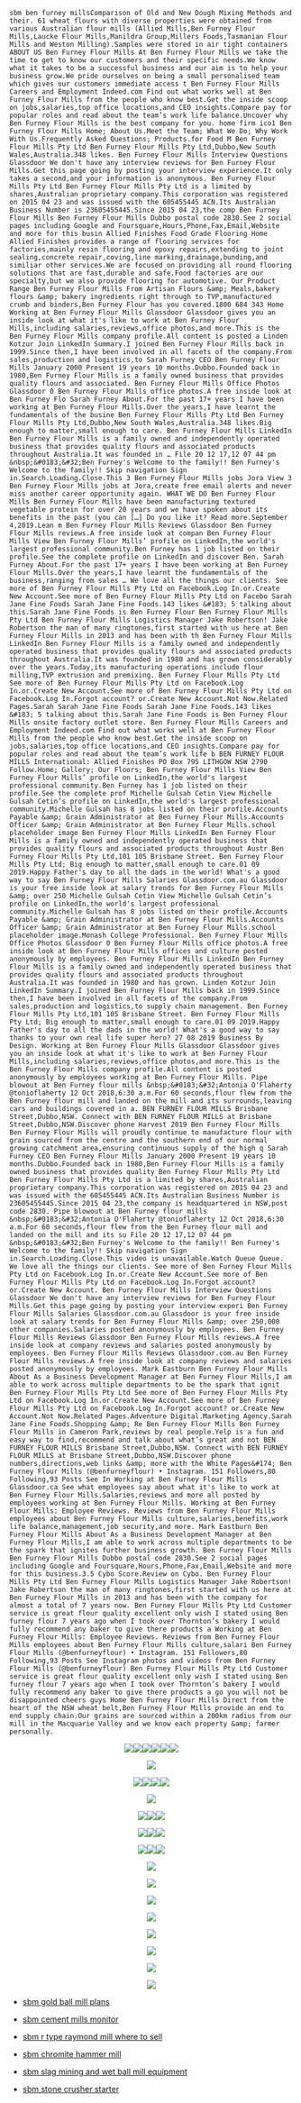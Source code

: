 
```
sbm ben furney millsComparison of Old and New Dough Mixing Methods and their. 61 wheat flours with diverse properties were obtained from various Australian flour mills (Allied Mills,Ben Furney Flour Mills,Laucke Flour Mills,Manildra Group,Millers Foods,Tasmanian Flour Mills and Weston Milling).Samples were stored in air tight containers ABOUT US Ben Furney Flour Mills At Ben Furney Flour Mills we take the time to get to know our customers and their specific needs.We know what it takes to be a successful business and our aim is to help your business grow.We pride ourselves on being a small personalised team which gives our customers immediate access t Ben Furney Flour Mills Careers and Employment Indeed.com Find out what works well at Ben Furney Flour Mills from the people who know best.Get the inside scoop on jobs,salaries,top office locations,and CEO insights.Compare pay for popular roles and read about the team’s work life balance.Uncover why Ben Furney Flour Mills is the best company for you. home firm ico1 Ben Furney Flour Mills Home; About Us.Meet the Team; What We Do; Why Work With Us.Frequently Asked Questions; Products.for Food M Ben Furney Flour Mills Pty Ltd Ben Furney Flour Mills Pty Ltd,Dubbo,New South Wales,Australia.348 likes. Ben Furney Flour Mills Interview Questions Glassdoor We don't have any interview reviews for Ben Furney Flour Mills.Get this page going by posting your interview experience.It only takes a second,and your information is anonymous. Ben Furney Flour Mills Pty Ltd Ben Furney Flour Mills Pty Ltd is a limited by shares,Australian proprietary company.This corporation was registered on 2015 04 23 and was issued with the 605455445 ACN.Its Australian Business Number is 23605455445.Since 2015 04 23,the comp Ben Furney Flour Mills Ben Furney Flour Mills Dubbo postal code 2830.See 2 social pages including Google and Foursquare,Hours,Phone,Fax,Email,Website and more for this busin Allied Finishes Food Grade Flooring Home Allied Finishes provides a range of flooring services for factories,mainly resin flooring and epoxy repairs,extending to joint sealing,concrete repair,coving,line marking,drainage,bunding,and similiar other services.We are focused on providing all round flooring solutions that are fast,durable and safe.Food factories are our specialty,but we also provide flooring for automotive. Our Product Range Ben Furney Flour Mills From Artisan Flours &amp; Meals,bakery flours &amp; bakery ingredients right through to TVP,manufactured crumb and binders,Ben Furney Flour has you covered.1800 684 343 Home Working at Ben Furney Flour Mills Glassdoor Glassdoor gives you an inside look at what it's like to work at Ben Furney Flour Mills,including salaries,reviews,office photos,and more.This is the Ben Furney Flour Mills company profile.All content is posted a Linden Kotzur Join LinkedIn Summary.I joined Ben Furney Flour Mills back in 1999.Since then,I have been involved in all facets of the company.From sales,production and logistics,to Sarah Furney CEO Ben Furney Flour Mills January 2000 Present 19 years 10 months.Dubbo.Founded back in 1980,Ben Furney Flour Mills is a family owned business that provides quality flours and associated. Ben Furney Flour Mills Office Photos Glassdoor 0 Ben Furney Flour Mills office photos.A free inside look at Ben Furney Flo Sarah Furney About.For the past 17+ years I have been working at Ben Furney Flour Mills.Over the years,I have learnt the fundamentals of the busine Ben Furney Flour Mills Pty Ltd Ben Furney Flour Mills Pty Ltd,Dubbo,New South Wales,Australia.348 likes.Big enough to matter,small enough to care. Ben Furney Flour Mills LinkedIn Ben Furney Flour Mills is a family owned and independently operated business that provides quality flours and associated products throughout Australia.It was founded in … File 20 12 17,12 07 44 pm &nbsp;&#0183;&#32;Ben Furney's Welcome to the family!! Ben Furney's Welcome to the family!! Skip navigation Sign in.Search.Loading.Close.This 3 Ben Furney Flour Mills jobs Jora View 3 Ben Furney Flour Mills jobs at Jora,create free email alerts and never miss another career opportunity again. WHAT WE DO Ben Furney Flour Mills Ben Furney Flour Mills have been manufacturing textured vegetable protein for over 20 years and we have spoken about its benefits in the past (you can […] Do you like it? Read more.September 4,2019.Lean m Ben Furney Flour Mills Reviews Glassdoor Ben Furney Flour Mills reviews.A free inside look at compan Ben Furney Flour Mills View Ben Furney Flour Mills’ profile on LinkedIn,the world's largest professional community.Ben Furney has 1 job listed on their profile.See the complete profile on LinkedIn and discover Ben. Sarah Furney About.For the past 17+ years I have been working at Ben Furney Flour Mills.Over the years,I have learnt the fundamentals of the business,ranging from sales … We love all the things our clients. See more of Ben Furney Flour Mills Pty Ltd on Facebook.Log In.or.Create New Account.See more of Ben Furney Flour Mills Pty Ltd on Facebo Sarah Jane Fine Foods Sarah Jane Fine Foods.143 likes &#183; 5 talking about this.Sarah Jane Fine Foods is Ben Furney Flour Ben Furney Flour Mills Pty Ltd Ben Furney Flour Mills Logistics Manager Jake Robertson! Jake Robertson the man of many ringtones,first started with us here at Ben Furney Flour Mills in 2013 and has been with th Ben Furney Flour Mills LinkedIn Ben Furney Flour Mills is a family owned and independently operated business that provides quality flours and associated products throughout Australia.It was founded in 1980 and has grown considerably over the years.Today,its manufacturing operations include flour milling,TVP extrusion and premixing. Ben Furney Flour Mills Pty Ltd See more of Ben Furney Flour Mills Pty Ltd on Facebook.Log In.or.Create New Account.See more of Ben Furney Flour Mills Pty Ltd on Facebook.Log In.Forgot account? or.Create New Account.Not Now.Related Pages.Sarah Sarah Jane Fine Foods Sarah Jane Fine Foods.143 likes &#183; 5 talking about this.Sarah Jane Fine Foods is Ben Furney Flour Mills onsite factory outlet store. Ben Furney Flour Mills Careers and Employment Indeed.com Find out what works well at Ben Furney Flour Mills from the people who know best.Get the inside scoop on jobs,salaries,top office locations,and CEO insights.Compare pay for popular roles and read about the team’s work life b BEN FURNEY FLOUR MILLS International: Allied Finishes PO Box 795 LITHGOW NSW 2790 Follow.Home; Gallery; Our Floors; Ben Furney Flour Mills View Ben Furney Flour Mills’ profile on LinkedIn,the world's largest professional community.Ben Furney has 1 job listed on their profile.See the complete prof Michelle Gulsah Cetin View Michelle Gulsah Cetin’s profile on LinkedIn,the world's largest professional community.Michelle Gulsah has 8 jobs listed on their profile.Accounts Payable &amp; Grain Administrator at Ben Furney Flour Mills.Accounts Officer &amp; Grain Administrator at Ben Furney Flour Mills.school placeholder image Ben Furney Flour Mills LinkedIn Ben Furney Flour Mills is a family owned and independently operated business that provides quality flours and associated products throughout Austr Ben Furney Flour Mills Pty Ltd,101 105 Brisbane Street. Ben Furney Flour Mills Pty Ltd; Big enough to matter,small enough to care.01 09 2019.Happy Father's day to all the dads in the world! What's a good way to say Ben Furney Flour Mills Salaries Glassdoor.com.au Glassdoor is your free inside look at salary trends for Ben Furney Flour Mills &amp; over 250 Michelle Gulsah Cetin View Michelle Gulsah Cetin’s profile on LinkedIn,the world's largest professional community.Michelle Gulsah has 8 jobs listed on their profile.Accounts Payable &amp; Grain Administrator at Ben Furney Flour Mills.Accounts Officer &amp; Grain Administrator at Ben Furney Flour Mills.school placeholder image.Monash College Professional. Ben Furney Flour Mills Office Photos Glassdoor 0 Ben Furney Flour Mills office photos.A free inside look at Ben Furney Flour Mills offices and culture posted anonymously by employees. Ben Furney Flour Mills LinkedIn Ben Furney Flour Mills is a family owned and independently operated business that provides quality flours and associated products throughout Australia.It was founded in 1980 and has grown. Linden Kotzur Join LinkedIn Summary.I joined Ben Furney Flour Mills back in 1999.Since then,I have been involved in all facets of the company.From sales,production and logistics,to supply chain management. Ben Furney Flour Mills Pty Ltd,101 105 Brisbane Street. Ben Furney Flour Mills Pty Ltd; Big enough to matter,small enough to care.01 09 2019.Happy Father's day to all the dads in the world! What's a good way to say thanks to your own real life super hero? 27 08 2019 Business By Design. Working at Ben Furney Flour Mills Glassdoor Glassdoor gives you an inside look at what it's like to work at Ben Furney Flour Mills,including salaries,reviews,office photos,and more.This is the Ben Furney Flour Mills company profile.All content is posted anonymously by employees working at Ben Furney Flour Mills. Pipe blowout at Ben Furney flour mills &nbsp;&#0183;&#32;Antonia O'Flaherty @tonioflaherty 12 Oct 2018,6:30 a.m.For 60 seconds,flour flew from the Ben Furney flour mill and landed on the mill and its surrounds,leaving cars and buildings covered in a. BEN FURNEY FLOUR MILLS Brisbane Street,Dubbo,NSW. Connect with BEN FURNEY FLOUR MILLS at Brisbane Street,Dubbo,NSW.Discover phone Harvest 2019 Ben Furney Flour Mills Ben Furney Flour Mills will proudly continue to manufacture flour with grain sourced from the centre and the southern end of our normal growing catchment area,ensuring continuous supply of the high q Sarah Furney CEO Ben Furney Flour Mills January 2000 Present 19 years 10 months.Dubbo.Founded back in 1980,Ben Furney Flour Mills is a family owned business that provides quality Ben Furney Flour Mills Pty Ltd Ben Furney Flour Mills Pty Ltd is a limited by shares,Australian proprietary company.This corporation was registered on 2015 04 23 and was issued with the 605455445 ACN.Its Australian Business Number is 23605455445.Since 2015 04 23,the company is headquartered in NSW,post code 2830. Pipe blowout at Ben Furney flour mills &nbsp;&#0183;&#32;Antonia O'Flaherty @tonioflaherty 12 Oct 2018,6:30 a.m.For 60 seconds,flour flew from the Ben Furney flour mill and landed on the mill and its su File 20 12 17,12 07 44 pm &nbsp;&#0183;&#32;Ben Furney's Welcome to the family!! Ben Furney's Welcome to the family!! Skip navigation Sign in.Search.Loading.Close.This video is unavailable.Watch Queue Queue. We love all the things our clients. See more of Ben Furney Flour Mills Pty Ltd on Facebook.Log In.or.Create New Account.See more of Ben Furney Flour Mills Pty Ltd on Facebook.Log In.Forgot account? or.Create New Account. Ben Furney Flour Mills Interview Questions Glassdoor We don't have any interview reviews for Ben Furney Flour Mills.Get this page going by posting your interview experi Ben Furney Flour Mills Salaries Glassdoor.com.au Glassdoor is your free inside look at salary trends for Ben Furney Flour Mills &amp; over 250,000 other companies.Salaries posted anonymously by employees. Ben Furney Flour Mills Reviews Glassdoor Ben Furney Flour Mills reviews.A free inside look at company reviews and salaries posted anonymously by employees. Ben Furney Flour Mills Reviews Glassdoor.com.au Ben Furney Flour Mills reviews.A free inside look at company reviews and salaries posted anonymously by employees. Mark Eastburn Ben Furney Flour Mills About As a Business Development Manager at Ben Furney Flour Mills,I am able to work across multiple departments to be the spark that ignit Ben Furney Flour Mills Pty Ltd See more of Ben Furney Flour Mills Pty Ltd on Facebook.Log In.or.Create New Account.See more of Ben Furney Flour Mills Pty Ltd on Facebook.Log In.Forgot account? or.Create New Account.Not Now.Related Pages.Adventure Digital.Marketing Agency.Sarah Jane Fine Foods.Shopping &amp; Re Ben Furney Flour Mills Ben Furney Flour Mills in Cameron Park,reviews by real people.Yelp is a fun and easy way to find,recommend and talk about what’s great and not BEN FURNEY FLOUR MILLS Brisbane Street,Dubbo,NSW. Connect with BEN FURNEY FLOUR MILLS at Brisbane Street,Dubbo,NSW.Discover phone numbers,directions,web links &amp; more with the White Pages&#174; Ben Furney Flour Mills (@benfurneyflour) • Instagram. 151 Followers,80 Following,93 Posts See In Working at Ben Furney Flour Mills Glassdoor.ca See what employees say about what it's like to work at Ben Furney Flour Mills.Salaries,reviews and more all posted by employees working at Ben Furney Flour Mills. Working at Ben Furney Flour Mills: Employee Reviews. Reviews from Ben Furney Flour Mills employees about Ben Furney Flour Mills culture,salaries,benefits,work life balance,management,job security,and more. Mark Eastburn Ben Furney Flour Mills About As a Business Development Manager at Ben Furney Flour Mills,I am able to work across multiple departments to be the spark that ignites further business growth. Ben Furney Flour Mills Ben Furney Flour Mills Dubbo postal code 2830.See 2 social pages including Google and Foursquare,Hours,Phone,Fax,Email,Website and more for this business.3.5 Cybo Score.Review on Cybo. Ben Furney Flour Mills Pty Ltd Ben Furney Flour Mills Logistics Manager Jake Robertson! Jake Robertson the man of many ringtones,first started with us here at Ben Furney Flour Mills in 2013 and has been with the company for almost a total of 7 years now. Ben Furney Flour Mills Pty Ltd Customer service is great flour quality excellent only wish I stated using Ben furney flour 7 years ago when I took over Thornton’s bakery I would fully recommend any baker to give there products a Working at Ben Furney Flour Mills: Employee Reviews. Reviews from Ben Furney Flour Mills employees about Ben Furney Flour Mills culture,salari Ben Furney Flour Mills (@benfurneyflour) • Instagram. 151 Followers,80 Following,93 Posts See Instagram photos and videos from Ben Furney Flour Mills (@benfurneyflour) Ben Furney Flour Mills Pty Ltd Customer service is great flour quality excellent only wish I stated using Ben furney flour 7 years ago when I took over Thornton’s bakery I would fully recommend any baker to give there products a go you will not be disappointed cheers guys Home Ben Furney Flour Mills Direct from the heart of the NSW wheat belt,Ben Furney Flour Mills provide an end to end supply chain.Our grains are sourced within a 200km radius from our mill in the Macquarie Valley and we know each property &amp; farmer personally. 
```

<div align="center">
  
<a rel="nofollow" href="https://m.shibang-china.com?f=github&k=sbm+ben+furney+mills"><img src="https://static.shibang-china.com/en/l.png"></a><img src="https://static.shibang-china.com/en/hw.png"><a rel="nofollow" href="https://m.shibang-china.com/product/?f=github&k=sbm+ben+furney+mills"><img src="https://static.shibang-china.com/en/p.png"></a><a rel="nofollow" href="https://m.shibang-china.com/cases/?f=github&k=sbm+ben+furney+mills"><img src="https://static.shibang-china.com/en/c.png"></a><a rel="nofollow" href="https://m.shibang-china.com/news/?f=github&k=sbm+ben+furney+mills"><img src="https://static.shibang-china.com/en/n.png"></a><a rel="nofollow" href="https://m.shibang-china.com?f=github&k=sbm+ben+furney+mills"><img src="https://static.shibang-china.com/en/m.png"></a>

<a rel="nofollow" href="https://m.shibang-china.com/product/?f=github&k=sbm+ben+furney+mills"><img src="https://static.shibang-china.com/en/b.jpg"></a>
  
<a rel="nofollow" href="https://m.shibang-china.com/solution-aggregate.html?f=github&k=sbm+ben+furney+mills"><img src="https://static.shibang-china.com/en/a.jpg"></a><a rel="nofollow" href="https://m.shibang-china.com/solution-mine.html?f=github&k=sbm+ben+furney+mills"><img src="https://static.shibang-china.com/en/m.jpg"></a><a rel="nofollow" href="https://m.shibang-china.com/solution-mill.html?f=github&k=sbm+ben+furney+mills"><img src="https://static.shibang-china.com/en/g.jpg"></a><a rel="nofollow" href="https://m.shibang-china.com/solution-epc.html?f=github&k=sbm+ben+furney+mills"><img src="https://static.shibang-china.com/en/e.jpg"></a>

<a rel="nofollow" href="https://m.shibang-china.com/product/?f=github&k=sbm+ben+furney+mills"><img src="https://static.shibang-china.com/en/a-p.png"></a>

<a rel="nofollow" href="https://m.shibang-china.com/product/crusher/c6x.html?f=github&k=sbm+ben+furney+mills"><img src="https://static.shibang-china.com/en/j.jpg"></a><a rel="nofollow" href="https://m.shibang-china.com/product/crusher/ci5x.html?f=github&k=sbm+ben+furney+mills"><img src="https://static.shibang-china.com/en/i.jpg"></a><a rel="nofollow" href="https://m.shibang-china.com/product/crusher/hst.html?f=github&k=sbm+ben+furney+mills"><img src="https://static.shibang-china.com/en/c.jpg"></a>

<a rel="nofollow" href="https://m.shibang-china.com/product/mill/mtw.html?f=github&k=sbm+ben+furney+mills"><img src="https://static.shibang-china.com/en/mtw.jpg"></a><a rel="nofollow" href="https://m.shibang-china.com/product/mill/scm.html?f=github&k=sbm+ben+furney+mills"><img src="https://static.shibang-china.com/en/scm.jpg"></a><a rel="nofollow" href="https://m.shibang-china.com/product/mill/lm.html?f=github&k=sbm+ben+furney+mills"><img src="https://static.shibang-china.com/en/lm.jpg"></a>

<a rel="nofollow" href="https://m.shibang-china.com/product/sand/vsi6x.html?f=github&k=sbm+ben+furney+mills"><img src="https://static.shibang-china.com/en/6x.jpg"></a><a rel="nofollow" href="https://m.shibang-china.com/product/sand/vu.html?f=github&k=sbm+ben+furney+mills"><img src="https://static.shibang-china.com/en/vu.jpg"></a><a rel="nofollow" href="https://m.shibang-china.com/product/mobile/klun.html?f=github&k=sbm+ben+furney+mills"><img src="https://static.shibang-china.com/en/k.jpg"></a>

<a rel="nofollow" href="https://m.shibang-china.com/cases/?f=github&k=sbm+ben+furney+mills"><img src="https://static.shibang-china.com/en/case.png"></a>

<a rel="nofollow" href="https://m.shibang-china.com/cases/aggregate/202.html?f=github&k=sbm+ben+furney+mills"><img src="https://static.shibang-china.com/en/c-1.jpg"></a>

<a rel="nofollow" href="https://m.shibang-china.com/cases/aggregate/203.html?f=github&k=sbm+ben+furney+mills"><img src="https://static.shibang-china.com/en/c-2.jpg"></a>

<a rel="nofollow" href="https://m.shibang-china.com/cases/mill/123.html?f=github&k=sbm+ben+furney+mills"><img src="https://static.shibang-china.com/en/c-3.jpg"></a>

<a rel="nofollow" href="https://m.shibang-china.com/contact_us.html?f=github&k=sbm+ben+furney+mills"><img src="https://static.shibang-china.com/en/contact.png"></a>

<a rel="nofollow" href="https://swt.shibang-china.com/?f=github&k=sbm+ben+furney+mills"><img src="https://static.shibang-china.com/en/chat.png"></a>

<a rel="nofollow" href="https://whatsapp.shibangsoft.com/WhatsApp.php?f=github&k=sbm+ben+furney+mills"><img src="https://static.shibang-china.com/en/whatsapp.png"></a>

<a rel="nofollow" href="https://m.shibang-china.com/?f=github&k=sbm+ben+furney+mills"><img src="https://static.shibang-china.com/en/website.png"></a>

</div>


* [sbm gold ball mill plans](sbm%20gold%20ball%20mill%20plans.md)

* [sbm cement mills monitor](sbm%20cement%20mills%20monitor.md)

* [sbm r type raymond mill where to sell](sbm%20r%20type%20raymond%20mill%20where%20to%20sell.md)

* [sbm chromite hammer mill](sbm%20chromite%20hammer%20mill.md)

* [sbm slag mining and wet ball mill equipment](sbm%20slag%20mining%20and%20wet%20ball%20mill%20equipment.md)

* [sbm stone crusher starter](sbm%20stone%20crusher%20starter.md)